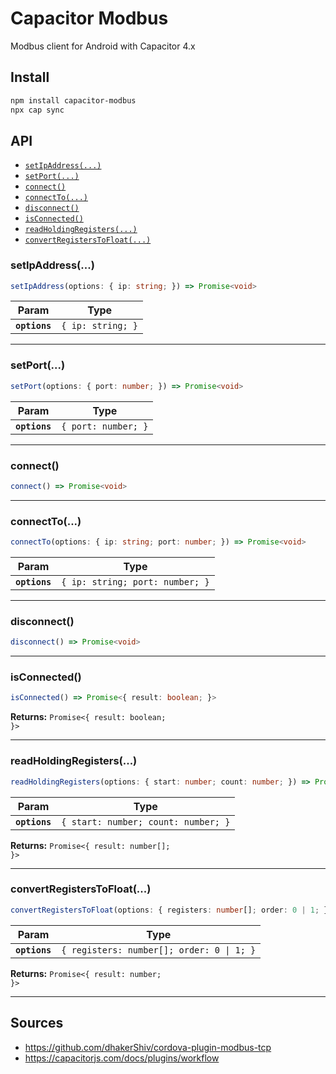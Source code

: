 # Capacitor Modbus

Modbus client for Android with Capacitor 4.x

## Install

```bash
npm install capacitor-modbus
npx cap sync
```

## API

<docgen-index>

- [`setIpAddress(...)`](#setipaddress)
- [`setPort(...)`](#setport)
- [`connect()`](#connect)
- [`connectTo(...)`](#connectto)
- [`disconnect()`](#disconnect)
- [`isConnected()`](#isconnected)
- [`readHoldingRegisters(...)`](#readholdingregisters)
- [`convertRegistersToFloat(...)`](#convertregisterstofloat)

</docgen-index>

<docgen-api>
<!--Update the source file JSDoc comments and rerun docgen to update the docs below-->

### setIpAddress(...)

```typescript
setIpAddress(options: { ip: string; }) => Promise<void>
```

| Param         | Type                         |
| ------------- | ---------------------------- |
| **`options`** | <code>{ ip: string; }</code> |

---

### setPort(...)

```typescript
setPort(options: { port: number; }) => Promise<void>
```

| Param         | Type                           |
| ------------- | ------------------------------ |
| **`options`** | <code>{ port: number; }</code> |

---

### connect()

```typescript
connect() => Promise<void>
```

---

### connectTo(...)

```typescript
connectTo(options: { ip: string; port: number; }) => Promise<void>
```

| Param         | Type                                       |
| ------------- | ------------------------------------------ |
| **`options`** | <code>{ ip: string; port: number; }</code> |

---

### disconnect()

```typescript
disconnect() => Promise<void>
```

---

### isConnected()

```typescript
isConnected() => Promise<{ result: boolean; }>
```

**Returns:** <code>Promise&lt;{ result: boolean; }&gt;</code>

---

### readHoldingRegisters(...)

```typescript
readHoldingRegisters(options: { start: number; count: number; }) => Promise<{ result: number[]; }>
```

| Param         | Type                                           |
| ------------- | ---------------------------------------------- |
| **`options`** | <code>{ start: number; count: number; }</code> |

**Returns:** <code>Promise&lt;{ result: number[]; }&gt;</code>

---

### convertRegistersToFloat(...)

```typescript
convertRegistersToFloat(options: { registers: number[]; order: 0 | 1; }) => Promise<{ result: number; }>
```

| Param         | Type                                                 |
| ------------- | ---------------------------------------------------- |
| **`options`** | <code>{ registers: number[]; order: 0 \| 1; }</code> |

**Returns:** <code>Promise&lt;{ result: number; }&gt;</code>

---

</docgen-api>
  
## Sources
- https://github.com/dhakerShiv/cordova-plugin-modbus-tcp
- https://capacitorjs.com/docs/plugins/workflow
